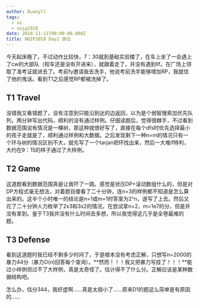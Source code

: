```yaml
---
author: Duanyll
tags:
  - oi
  - noip2018
date: 2018-11-11T00:00:00.000Z
title: NOIP2018 Day2 游记
---
```


今天起床晚了，不过动作比较快，7：30就到基础实验楼了，在车上坐了一会遇上了cw的大部队（校车还是没有开进来），就跟着走了，并没有遇到llf。在广场上领取了准考证就进去了。考前fy邀请我去洗手，他说考前洗手能够增加RP，我就信了他的鬼话。看到T1之后感觉RP都被洗掉了。

<!-- more -->

## T1 Travel

没错我又看错题了，没有注意到只能沿到达的边返回，以为是个弱智搜索加优先队列，两分钟写出代码，顺利的没有通过样例。仔细读题后，觉得很棘手，不过看到数据范围说有情况是一棵树，那这种就很好写了，直接在每个dfs时优先选择最小的孩子走就是了，顺利通过样例和大数据。之后发现剩下一种n=m的情况只有一个环与树的情况区别不大，就先写了一个tarjan把环找出来，然后一大堆if特判，大约在9：15的样子通过了大样例。

## T2 Game

这道题看到数据范围真是让我吓了一跳。感觉是状压DP+滚动数组什么的，但是对DP方程式毫无想法，对着题目傻看了二十分钟，连n=3的样例都不知道是怎么算出来的。这半个小时唯一的结论是n=1或m=1时答案为2^n，遂写了上去。然后又花了二十分钟人力枚举了2x3和3x2的情况，在尝试拿n=2，m=1e7的分，但是并没有拿到。鉴于T3我并没有什么时间去多想，所以我觉得这几乎是全卷最难的题。

## T3 Defense

看到这道题时我已经不剩多少时间了，于是根本没有考虑正解，只想写n=2000的暴力44分（暴力O(n)回答每个查询）。**然而！！！我又把暴力写挂了！！！**能过小样例但过不了大样例，真是太奇怪了。估计得不了什么分。正解应该是某种数据结构吧。

怎么办，估分344，我好虚啊……真是太弱小了……原来D1的题这么简单是有原因的……
